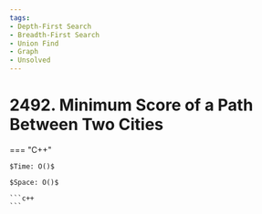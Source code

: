 ```yaml
---
tags:
- Depth-First Search
- Breadth-First Search
- Union Find
- Graph
- Unsolved
---
```



# 2492. Minimum Score of a Path Between Two Cities

=== "C++"

    $Time: O()$

    $Space: O()$

    ```c++
    ```